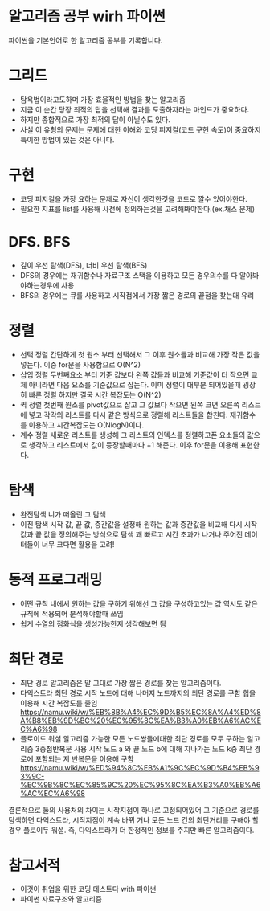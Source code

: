# 알고리즘 공부 wirh 파이썬
파이썬을 기본언어로 한 알고리즘 공부를 기록합니다.


# 그리드
- 탐욕법이라고도하며 가장 효율적인 방법을 찾는 알고리즘 
- 지금 이 순간 당장 최적의 답을 선택해 결과를 도출하자라는 마인드가 중요하다.
- 하지만 종합적으로 가장 최적의 답이 아닐수도 있다.
- 사실 이 유형의 문제는 문제에 대한 이해와 코딩 피지컬(코드 구현 속도)이 중요하지 특이한 방법이 있는 것은 아니다.

# 구현
- 코딩 피지컬을 가장 요하는 문제로 자신이 생각한것을 코드로 짤수 있어야한다.
- 필요한 지표를 list를 사용해 사전에 정의하는것을 고려해봐야한다.(ex.채스 문제)

# DFS. BFS
- 깊이 우선 탐색(DFS), 너비 우선 탐색(BFS)
- DFS의 경우에는 재귀함수나 자료구조 스택을 이용하고 모든 경우의수를 다 알아봐야하는경우에 사용 
- BFS의 경우에는 큐를 사용하고 시작점에서 가장 짧은 경로의 끝점을 찾는대 유리

# 정렬
- 선택 정렬
간단하게 첫 원소 부터 선택해서 그 이후 원소들과 비교해 가장 작은 값을 넣는다. 이중 for문을 사용함으로 O(N^2)
- 삽입 정렬
두번째요소 부터 기준 값보다 왼쪽 값들과 비교해 기준값이 더 작으면 교체 아니라면 다음 요소를 기준값으로 잡는다.
이미 정렬이 대부분 되어있을때 굉장히 빠른 정렬 하지만 결국 시간 복잡도는 O(N^2)
- 퀵 정렬
첫번째 원소를 pivot값으로 잡고 그 값보다 작으면 왼쪽 크면 오른쪽 리스트에 넣고 각각의 리스트를 다시 같은 방식으로 정렬해 리스트들을 합친다.
재귀함수를 이용하고 시간복잡도는 O(NlogN)이다.
- 계수 정렬 
새로운 리스트를 생성해 그 리스트의 인덱스를 정렬하고픈 요소들의 값으로 생각하고 리스트에서 값이 등장할때마다 +1 해준다.
이후 for문을 이용해 표현한다.

# 탐색
- 완전탐색
니가 떠올린 그 탐색
- 이진 탐색
시작 값, 끝 값, 중간값을 설정해 원하는 값과 중간값을 비교해 다시 시작 값과 끝 값을 정의해주는 방식으로 탐색
꽤 빠르고 시간 초과가 나거나 주어진 데이터들이 너무 크다면 활용을 고려!

# 동적 프로그래밍
- 어떤 규칙 내에서 원하는 값을 구하기 위해선 그 값을 구성하고있는 값 역시도 같은 규칙에 적용되어 분석해야할때 쓰임
- 쉽게 수열의 점화식을 생성가능한지 생각해보면 됨

# 최단 경로
- 최단 경로 알고리즘은 말 그대로 가장 짧은 경로를 찾는 알고리즘이다.
- 다익스트라 최단 경로
시작 노드에 대해 나머지 노드까지의 최단 경로를 구함 힙을 이용해 시간 복잡도를 줄임 
https://namu.wiki/w/%EB%8B%A4%EC%9D%B5%EC%8A%A4%ED%8A%B8%EB%9D%BC%20%EC%95%8C%EA%B3%A0%EB%A6%AC%EC%A6%98
- 플로이드 워셜 알고리즘
가능한 모든 노드쌍들에대한 최단 경로를 모두 구하는 알고리즘 3중첩반복문 사용 시작 노드 a 와 끝 노드 b에 대해 지나가는 노드 k중 최단 경로에 포함되는 지 반복문을 이용해 구함
https://namu.wiki/w/%ED%94%8C%EB%A1%9C%EC%9D%B4%EB%93%9C-%EC%9B%8C%EC%85%9C%20%EC%95%8C%EA%B3%A0%EB%A6%AC%EC%A6%98

결론적으로 둘의 사용처의 차이는 시작지점이 하나로 고정되어있어 그 기준으로 경로를 탐색하면 다익스트라, 시작지점이 계속 바뀌 거나 모든 노드 간의 최단거리를 구해야 할 경우 플로이두 워셜. 즉, 다익스트라가 더 한정적인 정보를 주지만 빠른 알고리즘이다.

# 참고서적
- 이것이 취업을 위한 코딩 테스트다 with 파이썬
- 파이썬 자료구조와 알고리즘

